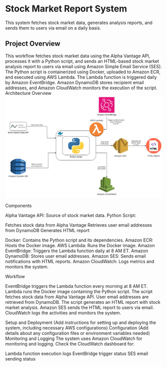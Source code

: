 # Stock Market Report System
This system fetches stock market data, generates analysis reports, and sends them to users via email on a daily basis.

## Project Overview
This workflow fetches stock market data using the Alpha Vantage API, processes it with a Python script, and sends an HTML-based stock market analysis report to users via email using Amazon Simple Email Service (SES). The Python script is containerized using Docker, uploaded to Amazon ECR, and executed using AWS Lambda. The Lambda function is triggered daily by Amazon EventBridge. Amazon DynamoDB stores recipient email addresses, and Amazon CloudWatch monitors the execution of the script.
Architecture Overview
![Architecture Diagram](./stockMarketAnalysisArchitectureDiagram.jpg)

Components

Alpha Vantage API: Source of stock market data.
Python Script:

Fetches stock data from Alpha Vantage
Retrieves user email addresses from DynamoDB
Generates HTML report


Docker: Contains the Python script and its dependencies.
Amazon ECR: Hosts the Docker image.
AWS Lambda: Runs the Docker image.
Amazon EventBridge: Triggers the Lambda function daily at 8 AM ET.
Amazon DynamoDB: Stores user email addresses.
Amazon SES: Sends email notifications with HTML reports.
Amazon CloudWatch: Logs metrics and monitors the system.

Workflow

EventBridge triggers the Lambda function every morning at 8 AM ET.
Lambda runs the Docker image containing the Python script.
The script fetches stock data from Alpha Vantage API.
User email addresses are retrieved from DynamoDB.
The script generates an HTML report with stock market analysis.
Amazon SES sends the HTML report to users via email.
CloudWatch logs the activities and monitors the system.

Setup and Deployment
(Add instructions for setting up and deploying the system, including necessary AWS configurations)
Configuration
(Add details about any configuration files or environment variables needed)
Monitoring and Logging
The system uses Amazon CloudWatch for monitoring and logging. Check the CloudWatch dashboard for:

Lambda function execution logs
EventBridge trigger status
SES email sending status
